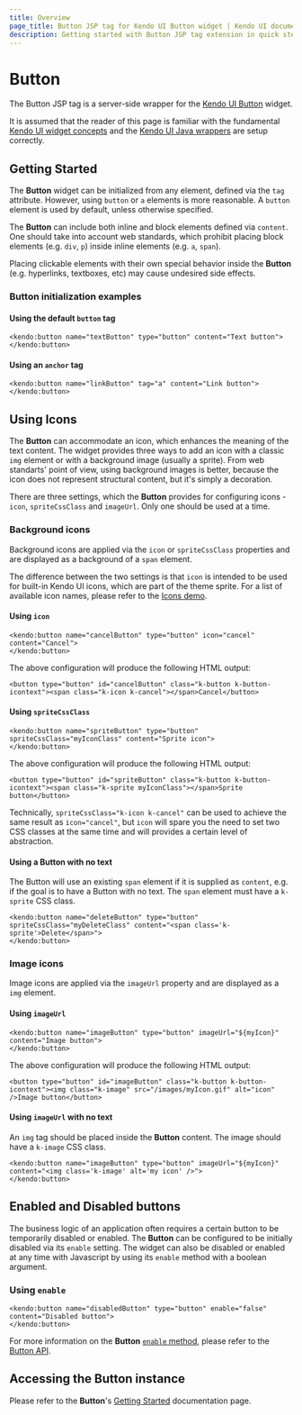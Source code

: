 ```yaml
---
title: Overview
page_title: Button JSP tag for Kendo UI Button widget | Kendo UI documentation
description: Getting started with Button JSP tag extension in quick steps - configure Kendo UI Button widget and operate Kendo UI Button events.
---
```


# Button

The Button JSP tag is a server-side wrapper for the [Kendo UI Button](/api/web/button) widget.

It is assumed that the reader of this page is familiar with the fundamental [Kendo UI widget concepts](/widgets) and
the [Kendo UI Java wrappers](/jsp/introduction) are setup correctly.

## Getting Started

The **Button** widget can be initialized from any element, defined via the `tag` attribute. However, using `button` or `a` elements is more reasonable. A `button` element is used by default, unless otherwise specified.

The **Button** can include both inline and block elements defined via `content`. One should take into account web standards, which prohibit placing block elements (e.g. `div`, `p`) inside inline elements (e.g. `a`, `span`).

Placing clickable elements with their own special behavior inside the **Button** (e.g. hyperlinks, textboxes, etc) may cause undesired side effects.

### Button initialization examples

#### Using the default `button` tag

    <kendo:button name="textButton" type="button" content="Text button">
    </kendo:button>

#### Using an `anchor` tag

    <kendo:button name="linkButton" tag="a" content="Link button">
    </kendo:button>

## Using Icons

The **Button** can accommodate an icon, which enhances the meaning of the text content.
The widget provides three ways to add an icon with a classic `img` element or with a background image (usually a sprite).
From web standarts' point of view, using background images is better, because the icon does not represent structural content, but it's simply a decoration.

There are three settings, which the **Button** provides for configuring icons - `icon`, `spriteCssClass` and `imageUrl`. Only one should be used at a time.

### Background icons

Background icons are applied via the `icon` or `spriteCssClass` properties and are displayed as a background of a `span` element.

The difference between the two settings is that `icon` is intended to be used for built-in Kendo UI icons, which are part of the theme sprite.
For a list of available icon names, please refer to the [Icons demo](http://demos.telerik.com/kendo-ui/web/styling/icons.html).

#### Using `icon`

    <kendo:button name="cancelButton" type="button" icon="cancel" content="Cancel">
    </kendo:button>

The above configuration will produce the following HTML output:

    <button type="button" id="cancelButton" class="k-button k-button-icontext"><span class="k-icon k-cancel"></span>Cancel</button>

#### Using `spriteCssClass`

    <kendo:button name="spriteButton" type="button" spriteCssClass="myIconClass" content="Sprite icon">
    </kendo:button>

The above configuration will produce the following HTML output:

    <button type="button" id="spriteButton" class="k-button k-button-icontext"><span class="k-sprite myIconClass"></span>Sprite button</button>
        
Technically, `spriteCssClass="k-icon k-cancel"` can be used to achieve the same result as `icon="cancel"`,
but `icon` will spare you the need to set two CSS classes at the same time and will provides a certain level of abstraction.

#### Using a Button with no text

The Button will use an existing `span` element if it is supplied as `content`, e.g. if the goal is to have a Button with no text. The `span` element must have a `k-sprite` CSS class.

    <kendo:button name="deleteButton" type="button" spriteCssClass="myDeleteClass" content="<span class='k-sprite'>Delete</span>">
    </kendo:button>

### Image icons

Image icons are applied via the `imageUrl` property and are displayed as a `img` element.

#### Using `imageUrl`

    <kendo:button name="imageButton" type="button" imageUrl="${myIcon}" content="Image button">
    </kendo:button>

The above configuration will produce the following HTML output:

    <button type="button" id="imageButton" class="k-button k-button-icontext"><img class="k-image" src="/images/myIcon.gif" alt="icon" />Image button</button>

#### Using `imageUrl` with no text

An `img` tag should be placed inside the **Button** content. The image should have a `k-image` CSS class.

    <kendo:button name="imageButton" type="button" imageUrl="${myIcon}" content="<img class='k-image' alt='my icon' />">
    </kendo:button>

## Enabled and Disabled buttons

The business logic of an application often requires a certain button to be temporarily disabled or enabled.
The **Button** can be configured to be initially disabled via its `enable` setting.
The widget can also be disabled or enabled at any time with Javascript by using its `enable` method with a boolean argument.

### Using `enable`

    <kendo:button name="disabledButton" type="button" enable="false" content="Disabled button">
    </kendo:button>

For more information on the **Button** [`enable` method](/api/web/button#methods-enable), please refer to the [Button API](/api/web/button/).

## Accessing the Button instance

Please refer to the **Button**'s [Getting Started](/web/button/overview/#accessing-the-button-instance) documentation page.